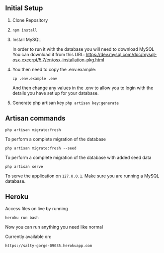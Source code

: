 ## Initial Setup
1. Clone Repository
2. `npm install`
3. Install MySQL

    In order to run it with the database you will need to download MySQL
    You can download it from this URL: https://dev.mysql.com/doc/mysql-osx-excerpt/5.7/en/osx-installation-pkg.html

4. You then need to copy the .env.example:

    `cp .env.example .env`

    And then change any values in the .env to allow you to login with the details you have set up for your database.

5. Generate php artisan key
   `php artisan key:generate`

## Artisan commands
`php artisan migrate:fresh`

To perform a complete migration of the database

`php artisan migrate:fresh --seed`

To perform a complete migration of the database with added seed data

`php artisan serve`

To serve the application on `127.0.0.1`. Make sure you are running a MySQL database.

## Heroku
Access files on live by running

`heroku run bash`

Now you can run anything you need like normal

Currently available on:

`https://salty-gorge-09035.herokuapp.com`
